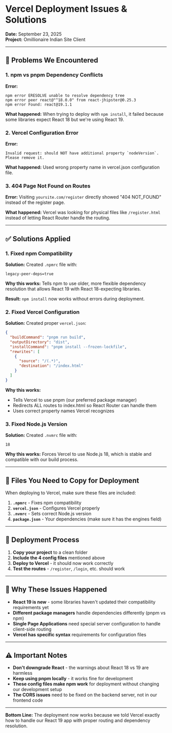 # Vercel Deployment Issues & Solutions

**Date:** September 23, 2025  
**Project:** Omillionaire Indian Site Client

---

## 🚨 Problems We Encountered

### 1. **npm vs pnpm Dependency Conflicts**

**Error:**

```
npm error ERESOLVE unable to resolve dependency tree
npm error peer react@"^18.0.0" from react-jhipster@0.25.3
npm error Found: react@19.1.1
```

**What happened:** When trying to deploy with `npm install`, it failed because some libraries expect React 18 but we're using React 19.

### 2. **Vercel Configuration Error**

**Error:**

```
Invalid request: should NOT have additional property `nodeVersion`. Please remove it.
```

**What happened:** Used wrong property name in vercel.json configuration file.

### 3. **404 Page Not Found on Routes**

**Error:** Visiting `yoursite.com/register` directly showed "404 NOT_FOUND" instead of the register page.

**What happened:** Vercel was looking for physical files like `/register.html` instead of letting React Router handle the routing.

---

## ✅ Solutions Applied

### 1. **Fixed npm Compatibility**

**Solution:** Created `.npmrc` file with:

```
legacy-peer-deps=true
```

**Why this works:** Tells npm to use older, more flexible dependency resolution that allows React 19 with React 18-expecting libraries.

**Result:** `npm install` now works without errors during deployment.

### 2. **Fixed Vercel Configuration**

**Solution:** Created proper `vercel.json`:

```json
{
  "buildCommand": "pnpm run build",
  "outputDirectory": "dist",
  "installCommand": "pnpm install --frozen-lockfile",
  "rewrites": [
    {
      "source": "/(.*)",
      "destination": "/index.html"
    }
  ]
}
```

**Why this works:**

- Tells Vercel to use pnpm (our preferred package manager)
- Redirects ALL routes to index.html so React Router can handle them
- Uses correct property names Vercel recognizes

### 3. **Fixed Node.js Version**

**Solution:** Created `.nvmrc` file with:

```
18
```

**Why this works:** Forces Vercel to use Node.js 18, which is stable and compatible with our build process.

---

## 📁 Files You Need to Copy for Deployment

When deploying to Vercel, make sure these files are included:

1. **`.npmrc`** - Fixes npm compatibility
2. **`vercel.json`** - Configures Vercel properly
3. **`.nvmrc`** - Sets correct Node.js version
4. **`package.json`** - Your dependencies (make sure it has the engines field)

---

## 🚀 Deployment Process

1. **Copy your project** to a clean folder
2. **Include the 4 config files** mentioned above
3. **Deploy to Vercel** - it should now work correctly
4. **Test the routes** - `/register`, `/login`, etc. should work

---

## 🎯 Why These Issues Happened

- **React 19 is new** - some libraries haven't updated their compatibility requirements yet
- **Different package managers** handle dependencies differently (pnpm vs npm)
- **Single Page Applications** need special server configuration to handle client-side routing
- **Vercel has specific syntax** requirements for configuration files

---

## ⚠️ Important Notes

- **Don't downgrade React** - the warnings about React 18 vs 19 are harmless
- **Keep using pnpm locally** - it works fine for development
- **These config files make npm work** for deployment without changing our development setup
- **The CORS issues** need to be fixed on the backend server, not in our frontend code

---

**Bottom Line:** The deployment now works because we told Vercel exactly how to handle our React 19 app with proper routing and dependency resolution.

